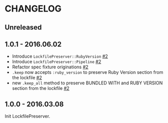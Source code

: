 # CHANGELOG

## Unreleased

## 1.0.1 - 2016.06.02

- Introduce `LockfilePreserver::RubyVersion` [#2][pr2]
- Introduce `LockfilePreserver::Pipeline` [#2][pr2]
- Refactor spec fixture originations [#2][pr2]
- `.keep` now accepts `:ruby_version` to preserve Ruby Version section from the lockfile [#2][pr2]
- new `.keep_all` method to preserve BUNDLED WITH and RUBY VERSION section from the lockfile [#2][pr2]

[pr2]: https://github.com/jollygoodcode/lockfile_preserver/pull/2

## 1.0.0 - 2016.03.08

Init LockfilePreserver.
